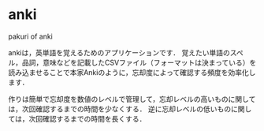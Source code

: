 # anki
pakuri of anki

ankiは，英単語を覚えるためのアプリケーションです．
覚えたい単語のスペル，品詞，意味などを記載したCSVファイル（フォーマットは決まっている）を読み込ませることで本家Ankiのように，忘却度によって確認する頻度を効率化します．

作りは簡単で忘却度を数値のレベルで管理して，忘却レベルの高いものに関しては，次回確認するまでの時間を少なくする．
逆に忘却レベルの低いものに関しては，次回確認するまでの時間を長くする．
